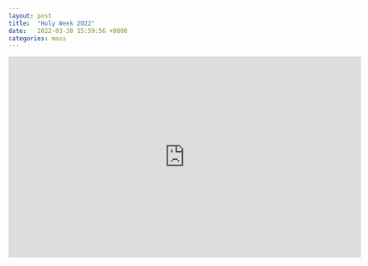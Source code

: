 ```yaml
---
layout: post
title:  "Holy Week 2022"
date:   2022-03-30 15:59:56 +0800
categories: mass 
---
```

<iframe width="700" height="400" frameborder="0" scrolling="no" src="https://onedrive.live.com/embed?resid=28D30CD16EF47546%21111&authkey=%21AOflUYLMvdBJW1c&em=2&wdAllowInteractivity=False&wdHideGridlines=True&wdHideHeaders=True&wdDownloadButton=True&wdInConfigurator=True"></iframe>

